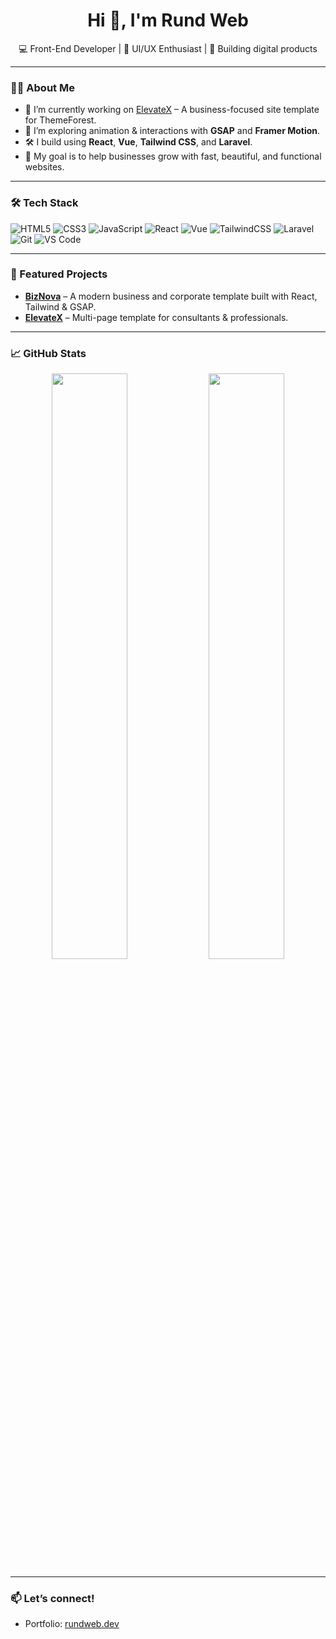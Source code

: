 <h1 align="center">Hi 👋, I'm Rund Web</h1>
<p align="center">
  💻 Front-End Developer | 🎨 UI/UX Enthusiast | 🚀 Building digital products
</p>

---

### 👨‍💻 About Me

- 🔭 I’m currently working on [ElevateX](#) – A business-focused site template for ThemeForest.
- 🌱 I’m exploring animation & interactions with **GSAP** and **Framer Motion**.
- 🛠️ I build using **React**, **Vue**, **Tailwind CSS**, and **Laravel**.
- 🎯 My goal is to help businesses grow with fast, beautiful, and functional websites.

---

### 🛠️ Tech Stack

![HTML5](https://img.shields.io/badge/-HTML5-E34F26?style=flat&logo=html5&logoColor=white)
![CSS3](https://img.shields.io/badge/-CSS3-1572B6?style=flat&logo=css3)
![JavaScript](https://img.shields.io/badge/-JavaScript-F7DF1E?style=flat&logo=javascript&logoColor=black)
![React](https://img.shields.io/badge/-React-61DAFB?style=flat&logo=react)
![Vue](https://img.shields.io/badge/-Vue.js-4FC08D?style=flat&logo=vue.js)
![TailwindCSS](https://img.shields.io/badge/-TailwindCSS-38B2AC?style=flat&logo=tailwind-css)
![Laravel](https://img.shields.io/badge/-Laravel-F9322C?style=flat&logo=laravel)
![Git](https://img.shields.io/badge/-Git-F05032?style=flat&logo=git)
![VS Code](https://img.shields.io/badge/-VS%20Code-007ACC?style=flat&logo=visual-studio-code)

---

### 🚀 Featured Projects

- [**BizNova**](https://rundweb.github.io/demobiznova/) – A modern business and corporate template built with React, Tailwind & GSAP.
- [**ElevateX**](https://rundweb.github.io/elevatex/) – Multi-page template for consultants & professionals.

---

### 📈 GitHub Stats

<p align="center">
  <img src="https://github-readme-stats.vercel.app/api?username=rundweb&show_icons=true&theme=tokyonight" width="49%"/>
  <img src="https://github-readme-stats.vercel.app/api/top-langs/?username=rundweb&layout=compact&theme=tokyonight" width="49%"/>
</p>

---

### 📫 Let’s connect!

- Portfolio: [rundweb.dev](https://rundweb.github.io/rundwebnew/)
